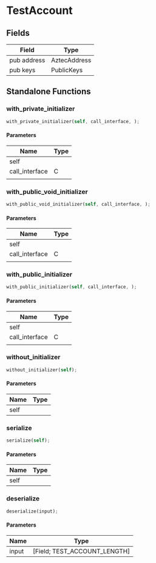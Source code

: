 # TestAccount

## Fields
| Field | Type |
| --- | --- |
| pub address | AztecAddress |
| pub keys | PublicKeys |

## Standalone Functions

### with_private_initializer

```rust
with_private_initializer(self, call_interface, );
```

#### Parameters
| Name | Type |
| --- | --- |
| self |  |
| call_interface | C |
|  |  |

### with_public_void_initializer

```rust
with_public_void_initializer(self, call_interface, );
```

#### Parameters
| Name | Type |
| --- | --- |
| self |  |
| call_interface | C |
|  |  |

### with_public_initializer

```rust
with_public_initializer(self, call_interface, );
```

#### Parameters
| Name | Type |
| --- | --- |
| self |  |
| call_interface | C |
|  |  |

### without_initializer

```rust
without_initializer(self);
```

#### Parameters
| Name | Type |
| --- | --- |
| self |  |

### serialize

```rust
serialize(self);
```

#### Parameters
| Name | Type |
| --- | --- |
| self |  |

### deserialize

```rust
deserialize(input);
```

#### Parameters
| Name | Type |
| --- | --- |
| input | [Field; TEST_ACCOUNT_LENGTH] |

